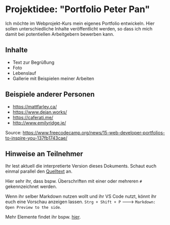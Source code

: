 # Projektidee: "Portfolio Peter Pan"

Ich möchte im Webprojekt-Kurs mein eigenes Portfolio entwickeln. Hier sollen unterschiedliche Inhalte veröffentlicht werden, so dass ich mich damit bei potentiellen Arbeitgebern bewerben kann.

## Inhalte

- Text zur Begrüßung
- Foto
- Lebenslauf
- Gallerie mit Beispielen meiner Arbeiten

## Beispiele anderer Personen

- https://mattfarley.ca/
- https://www.dejan.works/
- https://caferati.me/
- http://www.emilyridge.ie/

Source: https://www.freecodecamp.org/news/15-web-developer-portfolios-to-inspire-you-137fb1743cae/

## Hinweise an Teilnehmer

Ihr lest aktuell die interpretierte Version dieses Dokuments. Schaut euch einmal parallel den [Quelltext](https://raw.githubusercontent.com/dbanck/webprojekt-sose22/main/lesson-01/hausaufgabe/example.md) an.

Hier sehr ihr, dass bspw. Überschriften mit einer oder mehreren `#` gekennzeichnet werden.

Wenn ihr selber Markdown nutzen wollt und ihr VS Code nutzt, könnt ihr euch eine Vorschau anzeigen lassen. `Strg + Shift + P` ---> `Markdown: Open Preview to the side`.

Mehr Elemente findet ihr bspw. [hier](https://github.com/adam-p/markdown-here/wiki/Markdown-Cheatsheet).
